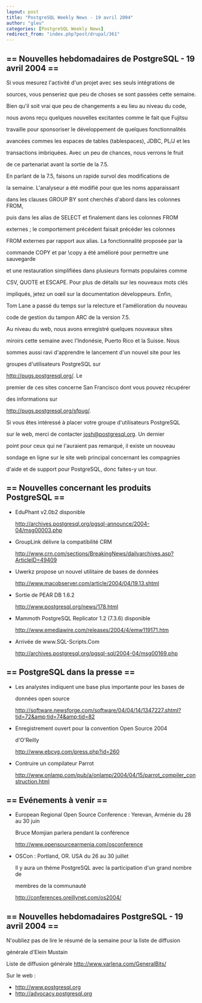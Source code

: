 ```yaml
---
layout: post
title: "PostgreSQL Weekly News - 19 avril 2004"
author: "gleu"
categories: [PostgreSQL Weekly News]
redirect_from: "index.php?post/drupal/361"
---
```



<h2>== Nouvelles hebdomadaires de PostgreSQL - 19 avril 2004 ==</h2>

<p>Si vous mesurez l'activité d'un projet avec ses seuls intégrations de

sources, vous penseriez que peu de choses se sont passées cette semaine.

Bien qu'il soit vrai que peu de changements a eu lieu au niveau du code,

nous avons reçu quelques nouvelles excitantes comme le fait que Fujitsu

travaille pour sponsoriser le développement de quelques fonctionnalités

avancées commes les espaces de tables (tablespaces), JDBC, PL/J et les

transactions imbriquées. Avec un peu de chances, nous verrons le fruit

de ce partenariat avant la sortie de la 7.5.

</p>

<p>En parlant de la 7.5, faisons un rapide survol des modifications de

la semaine. L'analyseur a été modifié pour que les noms apparaissant

dans les clauses GROUP BY sont cherchés d'abord dans les colonnes FROM,

puis dans les alias de SELECT et finalement dans les colonnes FROM

externes&nbsp;; le comportement précédent faisait précéder les colonnes

FROM externes par rapport aux alias. La fonctionnalité proposée par la

commande COPY et par \copy a été amélioré pour permettre une sauvegarde

et une restauration simplifiées dans plusieurs formats populaires comme

CSV, QUOTE et ESCAPE. Pour plus de détails sur les nouveaux mots clés

impliqués, jetez un oœil sur la documentation développeurs. Enfin,

Tom Lane a passé du temps sur la relecture et l'amélioration du nouveau

code de gestion du tampon ARC de la version 7.5.</p>

<p>Au niveau du web, nous avons enregistré quelques nouveaux sites

miroirs cette semaine avec l'Indonésie, Puerto Rico et la Suisse. Nous

sommes aussi ravi d'apprendre le lancement d'un nouvel site pour les

groupes d'utilisateurs PostgreSQL sur

<a href="http://pugs.postgresql.org/">http://pugs.postgresql.org/</a>. Le

premier de ces sites concerne San Francisco dont vous pouvez récupérer

des informations sur

<a href="http://pugs.postgresql.org/sfpug/">http://pugs.postgresql.org/sfpug/</a>.

Si vous êtes intéressé à placer votre groupe d'utilisateurs PostgreSQL

sur le web, merci de contacter josh@postgresql.org. Un dernier

point pour ceux qui ne l'auraient pas remarqué, il existe un nouveau

sondage en ligne sur le site web principal concernant les compagnies

d'aide et de support pour PostgreSQL, donc faites-y un tour.

</p>

<!--more-->


<h2>== Nouvelles concernant les produits PostgreSQL ==</h2>

<ul>

<li>EduPhant v2.0b2 disponible<br />

<a href="http://archives.postgresql.org/pgsql-announce/2004-04/msg00003.php">

http://archives.postgresql.org/pgsql-announce/2004-04/msg00003.php</a></li>

<li>GroupLink délivre la compatibilité CRM<br />

<a href="http://www.crn.com/sections/BreakingNews/dailyarchives.asp?ArticleID=49409">

http://www.crn.com/sections/BreakingNews/dailyarchives.asp?ArticleID=49409</a></li>

<li>Uwerkz propose un nouvel utilitaire de bases de données<br />

<a href="http://www.macobserver.com/article/2004/04/19.13.shtml">

http://www.macobserver.com/article/2004/04/19.13.shtml</a></li>

<li>Sortie de PEAR DB 1.6.2<br />

<a href="http://www.postgresql.org/news/178.html">

http://www.postgresql.org/news/178.html</a></li>

<li>Mammoth PostgreSQL Replicator 1.2 (7.3.6) disponible<br />

<a href="http://www.emediawire.com/releases/2004/4/emw119171.htm">

http://www.emediawire.com/releases/2004/4/emw119171.htm</a></li>

<li>Arrivée de www.SQL-Scripts.Com<br />

<a href="http://archives.postgresql.org/pgsql-sql/2004-04/msg00169.php">

http://archives.postgresql.org/pgsql-sql/2004-04/msg00169.php</a></li>

</ul>

<h2>== PostgreSQL dans la presse ==</h2>

<ul>

<li>Les analystes indiquent une base plus importante pour les bases de

données open source<br />

<a href="http://software.newsforge.com/software/04/04/14/1347227.shtml?tid=72&amp;tid=74&amp;tid=82">http://software.newsforge.com/software/04/04/14/1347227.shtml?tid=72&amp;tid=74&amp;tid=82</a></li>

<li>Enregistrement ouvert pour la convention Open Source 2004

d'O'Reilly<br />

<a href="http://www.ebcvg.com/press.php?id=260">http://www.ebcvg.com/press.php?id=260</a></li>

<li>Contruire un compilateur Parrot<br />

<a href="http://www.onlamp.com/pub/a/onlamp/2004/04/15/parrot_compiler_construction.html">http://www.onlamp.com/pub/a/onlamp/2004/04/15/parrot_compiler_construction.html</a></li>

</ul>

<h2>== Evénements à venir ==</h2>

<ul>

<li>European Regional Open Source Conference&nbsp;: Yerevan, Arménie du 28 au 30 juin<br />

Bruce Momjian parlera pendant la conférence<br />

<a href="http://www.opensourcearmenia.com/osconference">http://www.opensourcearmenia.com/osconference</a></li>

<li>OSCon&nbsp;: Portland, OR. USA du 26 au 30 juillet<br />

Il y aura un thème PostgreSQL avec la participation d'un grand nombre de

membres de la communauté<br />

<a href="http://conferences.oreillynet.com/os2004/">http://conferences.oreillynet.com/os2004/</a></li>

</ul>

<h2>== Nouvelles hebdomadaires PostgreSQL - 19 avril 2004 ==</h2>

<p>N'oubliez pas de lire le résumé de la semaine pour la liste de diffusion

générale d'Elein Mustain</p>

<p>Liste de diffusion générale <a href="http://www.varlena.com/GeneralBits/">http://www.varlena.com/GeneralBits/</a>

</p>

<p>Sur le web :

</p>

<ul>

<li><a href="http://www.postgresql.org">http://www.postgresql.org</a></li>

<li><a href="http://advocacy.postgresql.org">http://advocacy.postgresql.org</a></li>

</ul>